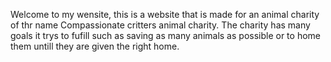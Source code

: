 Welcome to my wensite, this is a website that is made for an animal charity of thr name Compassionate critters animal charity. The charity has many goals it trys to fufill such as saving as many animals as possible or to home them untill they are given the right home. 
